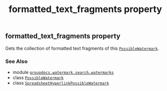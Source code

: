 ﻿---
title: formatted_text_fragments property
second_title: GroupDocs.Watermark for Python via .NET API References
description: 
type: docs
url: /python-net/groupdocs.watermark.search.watermarks/spreadsheethyperlinkpossiblewatermark/formatted_text_fragments/
is_root: false
weight: 30
---

## formatted_text_fragments property


Gets the collection of formatted text fragments of this [`PossibleWatermark`](/watermark/python-net/groupdocs.watermark.search/possiblewatermark).

### See Also
* module [`groupdocs.watermark.search.watermarks`](../../)
* class [`PossibleWatermark`](/watermark/python-net/groupdocs.watermark.search/possiblewatermark)
* class [`SpreadsheetHyperlinkPossibleWatermark`](/watermark/python-net/groupdocs.watermark.search.watermarks/spreadsheethyperlinkpossiblewatermark)
